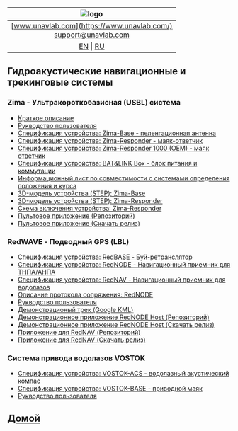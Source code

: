 | ![logo](https://ucnl.github.io/documentation/sm_logo.png) |
| :---: |
| [www.unavlab.com](https://www.unavlab.com/) <br/> [support@unavlab.com](mailto:support@unavlab.com) |
| [EN](README.md) \| [RU](README_RU.md) |

## Гидроакустические навигационные и трекинговые системы
### Zima - Ультракороткобазисная (USBL) система
* [Краткое описание](https://ucnl.github.io/Docs/RU/Zima/Zima_DataBrief.pdf)
* [Рукводство пользователя](https://ucnl.github.io/Docs/RU/Zima/ZIMA_Users_manual_ru.pdf)
* [Спецификация устройства: Zima-Base - пеленгационная антенна](https://ucnl.github.io/Docs/EN/Zima/ZIMA_Base_Specification_ru.pdf)
* [Спецификация устройства: Zima-Responder - маяк-ответчик](https://ucnl.github.io/Docs/RU/Zima/ZIMA_Responder_Specification_ru.pdf)
* [Спецификация устройства: Zima-Responder 1000 (OEM) - маяк ответчик](https://ucnl.github.io/Docs/RU/Zima/ZIMA_R1000_OEM_Specification_ru.pdf)
* [Спецификация устройства: BAT&LINK Box - блок питания и коммутации](https://ucnl.github.io/Docs/RU/Zima/BAT_n_LINK_BOX_Specification_ru.pdf)
* [Информационный лист по совместимости с системами определения положения и курса](https://ucnl.github.io/Docs/RU/Zima/GNSS_and_heading_system_compatibility_ru.pdf)
* [3D-модель устройства (STEP): Zima-Base](https://ucnl.github.io/Docs/EN/Zima/Zima_Base_3D.step)
* [3D-модель устройства (STEP): Zima-Responder](https://ucnl.github.io/Docs/RU/Zima/ZIMA_Responder_3D.step)
* [Схема включения устройства: Zima-Responder](https://ucnl.github.io/Docs/EN/Zima/Zima-R_drawings_wiring.pdf)
* [Пультовое приложение (Репозиторий)](https://github.com/ucnl/ZHost)
* [Пультовое приложение (Скачать релиз)](https://github.com/ucnl/ZHost/releases/download/1.2/ZHost.zip)

### RedWAVE - Подводный GPS (LBL)
* [Спецификация устройства: RedBASE - Буй-ретранслятор](https://ucnl.github.io/Docs/RU/RedWAVE/RedBASE_Specification_ru.pdf)
* [Спецификация устройства: RedNODE - Навигационный приемник для ТНПА/АНПА](https://ucnl.github.io/Docs/RU/RedWAVE/RedNODE_Specification.pdf)
* [Спецификация устройства: RedNAV - Навигационный приемник для водолазов](https://ucnl.github.io/Docs/RU/RedWAVE/RedNAV_Specification_ru.pdf)
* [Описание протокола сопряжения: RedNODE](https://ucnl.github.io/Docs/RU/RedWAVE/RedNODE_Protocol_specification.pdf)
* [Рукводство пользователя](https://ucnl.github.io/Docs/RU/RedWAVE/RedWAVE_LBL_Deployment_maintenance_RedNAV_ru.pdf)
* [Демонстрационый трек (Google KML)](https://ucnl.github.io/Docs/RU/RedWAVE/rednode_track_18042019.kml)
* [Демонстрационное приложение RedNODE Host (Репозиторий)](https://github.com/ucnl/RedNodeHost)
* [Демонстрационное приложение RedNODE Host (Скачать релиз)](https://github.com/ucnl/RedNodeHost/releases/download/2.0/RedNODEHost.zip)
* [Приложение для RedNAV (Репозиторий)](https://github.com/ucnl/RedNavHost)
* [Приложение для RedNAV (Скачать релиз)](https://github.com/ucnl/RedNavHost/releases/download/2.0/RedNAVHost.zip)

### Система привода водолазов VOSTOK
* [Спецификация устройства: VOSTOK-ACS - водолазный акустический компас](https://ucnl.github.io/Docs/RU/Vostok/Vostok-ACS_Specification_ru.pdf)
* [Спецификация устройства: VOSTOK-BASE - приводной маяк](https://ucnl.github.io/Docs/RU/Vostok/Vostok-BASE_Specification_ru.pdf)
* [Рукводство пользователя](https://ucnl.github.io/Docs/RU/Vostok/Vostok_Users_Manual_ru.pdf)

## [Домой](README_RU.md)
